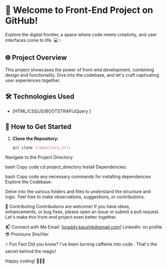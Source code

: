 # 🚀 Welcome to Front-End Project on GitHub!

Explore the digital frontier, a space where code meets creativity, and user interfaces come to life. 💻✨

## 🌐 Project Overview

This project showcases the power of front-end development, combining design and functionality. Dive into the codebase, and let's craft captivating user experiences together.

## 🛠️ Technologies Used

- [HTML/CSS/JS/BOOTSTRAP/JQuery ]



## 🌟 How to Get Started

1. **Clone the Repository:**
   ```bash
   git clone [repository_url]
Navigate to the Project Directory:

bash
Copy code
cd project_directory
Install Dependencies:

bash
Copy code
any necessary commands for installing dependencies
Explore the Codebase:

Delve into the various folders and files to understand the structure and logic.
Feel free to make observations, suggestions, or contributions.

🤝 Contributing
Contributions are welcome! If you have ideas, enhancements, or bug fixes, please open an issue or submit a pull request. Let's make this front-end project even better together.

📬 Connect with Me
Email: [praddy.kaushik@gmail.com]
LinkedIn: on profile
😎 Pronouns
She/Her

⚡ Fun Fact
Did you know? I've been turning caffeine into code . That's the secret behind the magic!

Happy coding! 🚀👩‍💻
